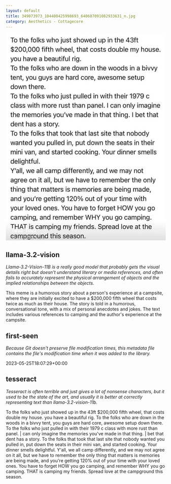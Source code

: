```yaml
---
layout: default
title: 349073973_104400425998693_640687091082933631_n.jpg
category: Aesthetics - Cottagecore
---
```


<div markdown="0"><a href="349073973_104400425998693_640687091082933631_n.jpg"><img class="photo" src="349073973_104400425998693_640687091082933631_n.jpg" /></a>

<h2>llama-3.2-vision</h2>
<p><i>Llama-3.2-Vision-11B is a really good model that probably gets the visual details right but doesn't understand literary or media references, and often fails to accurately represent the physical arrangement of objects and the implied relationships between the objects.</i></p>
<p>This meme is a humorous story about a person&#x27;s experience at a campsite, where they are initially excited to have a $200,000 fifth wheel that costs twice as much as their house. The story is told in a humorous, conversational tone, with a mix of personal anecdotes and jokes. The text includes various references to camping and the author&#x27;s experience at the campsite.</p>

<h2>first-seen</h2>
<p><i>Because Git doesn't preserve file modification times, this metadata file contains the file's modification time when it was added to the library.</i></p>
<p>2023-05-25T18:07:29+00:00</p>

<h2>tesseract</h2>
<p><i>Tesseract is often terrible and just gives a lot of nonsense characters, but it used to be the state of the art, and usually it is better at correctly representing text than llama-3.2-vision-11b.</i></p>
<p>To the folks who just showed up in the 43ft $200,000 fifth wheel, that costs double my house. you have a beautiful rig.  To the folks who are down in the woods in a bivvy tent, you guys are hard core, awesome setup down there.  To the folks who just pulled in with their 1979 c class with more rust than panel. | can only imagine the memories you&#x27;ve made in that thing. | bet that dent has a story.  To the folks that took that last site that nobody wanted you pulled in, put down the seats in their mini van, and started cooking. Your dinner smells delightful.  Y‘all, we all camp differently, and we may not agree on it all, but we have to remember the only thing that matters is memories are being made, and you&#x27;re getting 120% out of your time with your loved ones. You have to forget HOW you go camping, and remember WHY you go camping. THAT is camping my friends. Spread love at the campground this season.</p>

</div>

